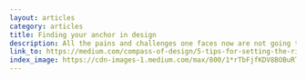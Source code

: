 ```yaml
---
layout: articles
category: articles
title: Finding your anchor in design
description: All the pains and challenges one faces now are not going to be the same ones they experience 3 to 5 years down the road. As I am going through my second year, I aim to help these pains by prescribing my own experience and research in writing and collaboration.
link_to: https://medium.com/compass-of-design/5-tips-for-setting-the-right-tone-with-your-email-list-93a5afbb8d8b
index_image: https://cdn-images-1.medium.com/max/800/1*rTbFjfKDV8BOBuRThbjm4Q.png
---
```

